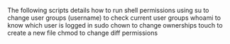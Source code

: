 The following scripts details how to run shell permissions
using su to change user
groups (username) to check current user groups
whoami to know which user is logged in
sudo chown to change ownerships
touch to create a new file
chmod to change diff permissions


